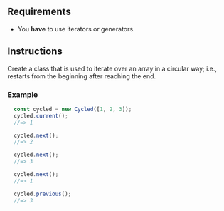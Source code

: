 ## Requirements
- You **have** to use iterators or generators.

## Instructions

Create a class that is used to iterate over an array in a circular way;
i.e., restarts from the beginning after reaching the end.

### Example

```js
  const cycled = new Cycled([1, 2, 3]);
  cycled.current();
  //=> 1  

  cycled.next();
  //=> 2

  cycled.next();
  //=> 3

  cycled.next();
  //=> 1

  cycled.previous();
  //=> 3
```